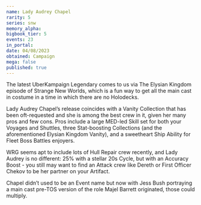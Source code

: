 ```yaml
---
name: Lady Audrey Chapel
rarity: 5
series: snw
memory_alpha:
bigbook_tier: 5
events: 23
in_portal:
date: 04/08/2023
obtained: Campaign
mega: false
published: true
---
```


The latest UberKampaign Legendary comes to us via The Elysian Kingdom episode of Strange New Worlds, which is a fun way to get all the main cast in costume in a time in which there are no Holodecks. 


Lady Audrey Chapel’s release coincides with a Vanity Collection that has been oft-requested and she is among the best crew in it, given her many pros and few cons. Pros include a large MED-led Skill set for both your Voyages and Shuttles, three Stat-boosting Collections (and the aforementioned Elysian Kingdom Vanity), and a sweetheart Ship Ability for Fleet Boss Battles enjoyers. 

WRG seems apt to include lots of Hull Repair crew recently, and Lady Audrey is no different: 25% with a stellar 20s Cycle, but with an Accuracy Boost - you still may want to find an Attack crew like Dereth or First Officer Chekov to be her partner on your Artifact.

Chapel didn’t used to be an Event name but now with Jess Bush portraying a main cast pre-TOS version of the role Majel Barrett originated, those could multiply.
